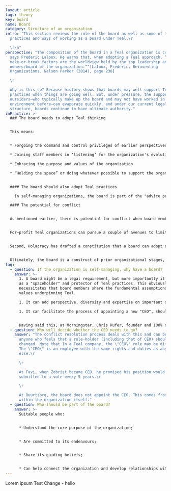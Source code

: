 ```yaml
---
layout: article
tags: theory
key: board
name: Board
category: Structure of an organization
intro: "This section reviews the role of the board as well as some of the
  practices and ways of working as a board under Teal.\r

  \r\n"
perspective: "The composition of the board in a Teal organization is crucial,
  says Frederic Laloux. He warns that, when adopting a Teal approach, “The only
  make-or-break factors are the worldview held by the top leadership and by the
  owners/board of the organization.”^[Laloux, Frederic. Reinventing
  Organizations. Nelson Parker (2014), page 238]

  \r

  Why is this so? Because history shows that boards may well support Teal
  practices when things are going well. But, under pressure, the support of
  outsiders—who typically make up the board and may not have worked in a similar
  environment before—can evaporate quickly, and under our current legal
  structure, boards continue to have ultimate authority."
inPractice: >-
  ### The board needs to adopt Teal thinking


  This means: 


  * Forgoing the command and control privileges of earlier perspectives

  * Joining staff members in ‘listening’ for the organization's evolutionary purpose, and being willing to follow its direction.

  * Embracing the purpose and values of the organization.

  * “Holding the space” or doing whatever possible to support the organization’s practice of a Teal approach. 


  #### The board should also adopt Teal practices

    In self-managing organizations, the board is part of the "advice process". For example, if a board member believes a decision is needed, she should seek advice from appropriate people throughout the organization. In so doing, she not only shows support for the practice, but also invites others to seek advice from the board. This means the division between the board and the rest of the company becomes more ‘porous’, reducing the need for "go-betweens".

  #### The potential for conflict


  As mentioned earlier, there is potential for conflict when board members do not have a deeply held Teal worldview, since a board generally has ultimate legal authority. Even for board members with a Teal worldview, there is potential for problems in for-profit organizations. This is because board members there have a fiduciary duty to shareholders, and there is at least the potential that Teal practices may not always be viewed as serving those fiduciary duties.


  For–profit Teal organizations can pursue a couple of avenues to limit this potential for conflict. First, they can work to transition (with appropriate shareholder consent) the company to a “Benefit Corporation” structure. This structure, adopted in many states in the U.S., extends the duty of directors to include non-financial interests such as social benefit, concerns of employees and suppliers and environmental impact.


  Second, Holacracy has drafted a constitution that a board can adopt and make binding, even to future shareholders. It gives shareholders a legitimate say in matters related to finance, but prevents them from unilaterally imposing a strategy, or from reverting the organization to traditional management practices.


  Ultimately, the board is a construct of prior organizational stages, and it is as yet unclear exactly what its role should be under Teal or even if in its current form it is fully compatible with Teal.
faq:
  - question: If the organization is self-managing, why have a board?
    answer: >-
      1. A board might be a legal requirement, but more importantly it can act
      as a "spaceholder" and protector of Teal practices. This obviously
      necessitates that board members share the fundamental assumptions and the
      values underpinning Teal.

      1. It can add perspective, diversity and expertise on important decisions via the advice process.

      1. It can facilitate the process of appointing a new "CEO", should the organization have a continuing need for such a role, when a transition is due.


      Having said this, at Morningstar, Chris Rufer, founder and 100% owner, sees no need for a board. People at Morningstar regard the company’s mission/purpose as their ultimate boss.
  - question: Who will decide whether the CEO needs to go?
    answer: "The conflict resolution process deals with this and can be started by
      anyone who feels that a role-holder (including that of CEO) should be
      changed. Note that In a Teal company, the \"CEO\" role may be different.
      The \"CEO\" is an employee with the same rights and duties as anybody
      else.\r

      \r

      At Favi, when Zobrist became CEO, he promised his position would be
      submitted to a vote every 5 years.\r

      \r

      At Buurtzorg, the board does not appoint the CEO. This comes from
      within the organization itself."
  - question: Who should be part of the board?
    answer: >-
      Suitable people who:


      * Understand the core purpose of the organization; 


      * Are committed to its endeavours;


      * Share its guiding beliefs;


      * Can help connect the organization and develop relationships with its external environment.
---
```

Lorem ipsum Test Change - hello